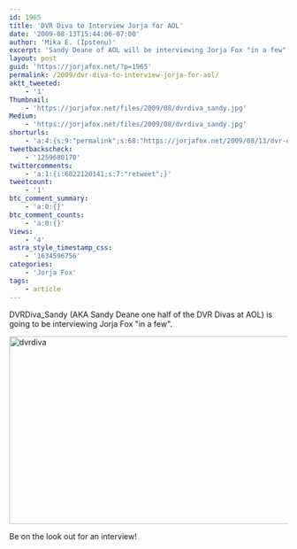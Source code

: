 ```yaml
---
id: 1965
title: 'DVR Diva to Interview Jorja for AOL'
date: '2009-08-13T15:44:06-07:00'
author: 'Mika E. (Ipstenu)'
excerpt: 'Sandy Deane of AOL will be interviewing Jorja Fox "in a few". Be on the look out for that interview!'
layout: post
guid: 'https://jorjafox.net/?p=1965'
permalink: /2009/dvr-diva-to-interview-jorja-for-aol/
aktt_tweeted:
    - '1'
Thumbnail:
    - 'https://jorjafox.net/files/2009/08/dvrdiva_sandy.jpg'
Medium:
    - 'https://jorjafox.net/files/2009/08/dvrdiva_sandy.jpg'
shorturls:
    - 'a:4:{s:9:"permalink";s:68:"https://jorjafox.net/2009/08/13/dvr-diva-to-interview-jorja-for-aol/";s:7:"tinyurl";s:26:"http://tinyurl.com/yzpw7fq";s:4:"isgd";s:18:"http://is.gd/52UPr";s:5:"bitly";s:19:"http://bit.ly/k7H2h";}'
tweetbackscheck:
    - '1259680170'
twittercomments:
    - 'a:1:{i:6022120141;s:7:"retweet";}'
tweetcount:
    - '1'
btc_comment_summary:
    - 'a:0:{}'
btc_comment_counts:
    - 'a:0:{}'
Views:
    - '4'
astra_style_timestamp_css:
    - '1634596756'
categories:
    - 'Jorja Fox'
tags:
    - article
---
```


DVRDiva_Sandy (AKA Sandy Deane one half of the DVR Divas at AOL) is going to be interviewing Jorja Fox "in a few".

<a href="//static.jorjafox.net/wordpress/2009/08/dvrdiva.gif"><img src="//static.jorjafox.net/wordpress/2009/08/dvrdiva.gif" alt="dvrdiva" title="dvrdiva" width="611" height="339" class="aligncenter size-full wp-image-2058" /></a>

Be on the look out for an interview!